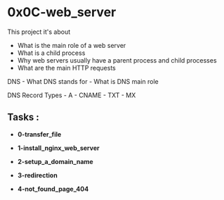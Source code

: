 # 0x0C-web_server

This project it's about

- What is the main role of a web server
- What is a child process
- Why web servers usually have a parent process and child processes
- What are the main HTTP requests

DNS
	- What DNS stands for
	- What is DNS main role

DNS Record Types
	- A
	- CNAME
	- TXT
	- MX


## Tasks :

- **0-transfer_file**

- **1-install_nginx_web_server**

- **2-setup_a_domain_name**

- **3-redirection**

- **4-not_found_page_404**
